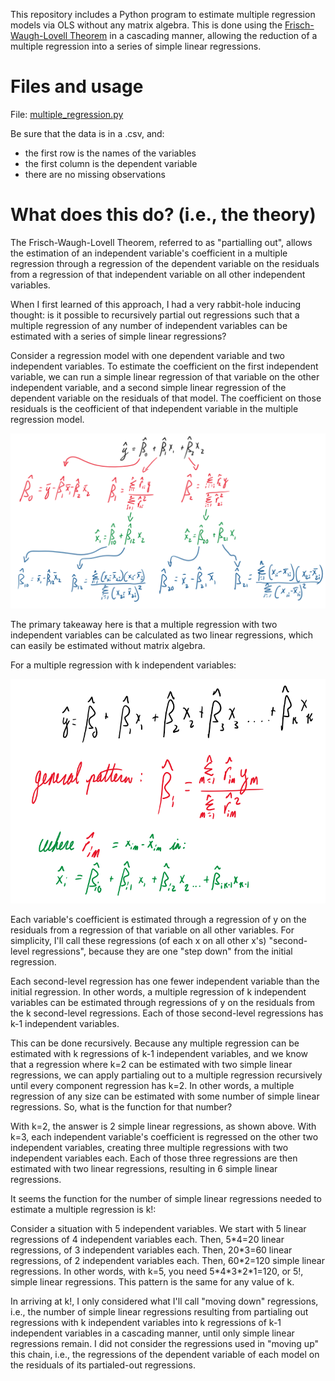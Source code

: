 This repository includes a Python program to estimate multiple regression models via OLS without any matrix algebra. This is done using the [Frisch-Waugh-Lovell Theorem](https://en.wikipedia.org/wiki/Frisch–Waugh–Lovell_theorem) in a cascading manner, allowing the reduction of a multiple regression into a series of simple linear regressions.

# Files and usage

File: [multiple_regression.py](/multiple_regression.py)

Be sure that the data is in a .csv, and:
- the first row is the names of the variables
- the first column is the dependent variable
- there are no missing observations


# What does this do? (i.e., the theory)

The Frisch-Waugh-Lovell Theorem, referred to as "partialling out", allows the estimation of an independent variable's coefficient in a multiple regression through a regression of the dependent variable on the residuals from a regression of that independent variable on all other independent variables.

When I first learned of this approach, I had a very rabbit-hole inducing thought: is it possible to recursively partial out regressions such that a multiple regression of any number of independent variables can be estimated with a series of simple linear regressions?

Consider a regression model with one dependent variable and two independent variables. To estimate the coefficient on the first independent variable, we can run a simple linear regression of that variable on the other independent variable, and a second simple linear regression of the dependent variable on the residuals of that model. The coefficient on those residuals is the ceofficient of that independent variable in the multiple regression model.

![Process for 2 independent variables](/images/two%20independent%20variables.png)

The primary takeaway here is that a multiple regression with two independent variables can be calculated as two linear regressions, which can easily be estimated without matrix algebra.

For a multiple regression with k independent variables:

![Process for k independent variables](/images/k%20independent%20variables.png)

Each variable's coefficient is estimated through a regression of y on the residuals from a regression of that variable on all other variables. For simplicity, I'll call these regressions (of each x on all other x's) "second-level regressions", because they are one "step down" from the initial regression.

Each second-level regression has one fewer independent variable than the initial regression. In other words, a multiple regression of k independent variables can be estimated through regressions of y on the residuals from the k second-level regressions. Each of those second-level regressions has k-1 independent variables.

This can be done recursively. Because any multiple regression can be estimated with k regressions of k-1 independent variables, and we know that a regression where k=2 can be estimated with two simple linear regressions, we can apply partialing out to a multiple regression recursively until every component regression has k=2. In other words, a multiple regression of any size can be estimated with some number of simple linear regressions. So, what is the function for that number?

With k=2, the answer is 2 simple linear regressions, as shown above. With k=3, each independent variable's coefficient is regressed on the other two independent variables, creating three multiple regressions with two independent variables each. Each of those three regressions are then estimated with two linear regressions, resulting in 6 simple linear regressions.

It seems the function for the number of simple linear regressions needed to estimate a multiple regression is k!:

Consider a situation with 5 independent variables. We start with 5 linear regressions of 4 independent variables each. Then, 5\*4=20 linear regressions, of 3 independent variables each. Then, 20\*3=60 linear regressions, of 2 independent variables each. Then, 60\*2=120 simple linear regressions. In other words, with k=5, you need 5\*4\*3\*2\*1=120, or 5!, simple linear regressions. This pattern is the same for any value of k.

In arriving at k!, I only considered what I'll call "moving down" regressions, i.e., the number of simple linear regressions resulting from partialing out regressions with k independent variables into k regressions of k-1 independent variables in a cascading manner, until only simple linear regressions remain. I did not consider the regressions used in "moving up" this chain, i.e., the regressions of the dependent variable of each model on the residuals of its partialed-out regressions.